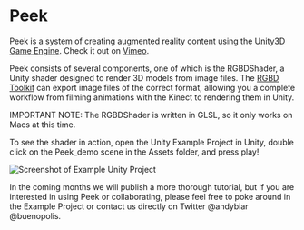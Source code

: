 Peek
============

Peek is a system of creating augmented reality content using the [Unity3D Game Engine](http://unity3d.com). Check it out on [Vimeo](http://vimeo.com/andybiar/peek).

Peek consists of several components, one of which is the RGBDShader, a Unity shader designed to render 3D models from image files. The [RGBD Toolkit](http://rgbdtoolkit.com) can export image files of the correct format, allowing you a complete workflow from filming animations with the Kinect to rendering them in Unity.

IMPORTANT NOTE: The RGBDShader is written in GLSL, so it only works on Macs at this time.

To see the shader in action, open the Unity Example Project in Unity, double click on the Peek_demo scene in the Assets folder, and press play!

![Screenshot of Example Unity Project](https://dl.dropboxusercontent.com/u/27507970/brad.png)

In the coming months we will publish a more thorough tutorial, but if you are interested in using Peek or collaborating, please feel free to poke around in the Example Project or contact us directly on Twitter @andybiar @buenopolis.
